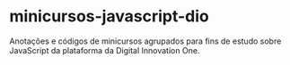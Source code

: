 # minicursos-javascript-dio
Anotações e códigos de minicursos agrupados para fins de estudo sobre JavaScript da plataforma da Digital Innovation One.
